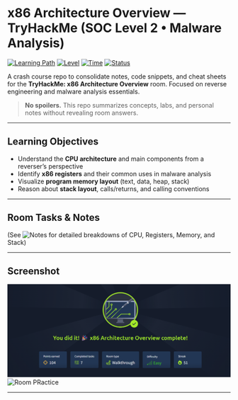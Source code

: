 # x86 Architecture Overview — TryHackMe (SOC Level 2 • Malware Analysis)

[![Learning Path](https://img.shields.io/badge/Track-Malware%20Analysis-blue)](#)
[![Level](https://img.shields.io/badge/Difficulty-Easy-green)](#)
[![Time](https://img.shields.io/badge/Est.-60%20min-lightgrey)](#)
[![Status](https://img.shields.io/badge/Room-Completed-brightgreen)](#)

A crash course repo to consolidate notes, code snippets, and cheat sheets for the **TryHackMe: x86 Architecture Overview** room. Focused on reverse engineering and malware analysis essentials.

> **No spoilers.** This repo summarizes concepts, labs, and personal notes without revealing room answers.

---

## Learning Objectives

- Understand the **CPU architecture** and main components from a reverser’s perspective  
- Identify **x86 registers** and their common uses in malware analysis  
- Visualize **program memory layout** (text, data, heap, stack)  
- Reason about **stack layout**, calls/returns, and calling conventions  

---

## Room Tasks & Notes

(See ![Notes](https://github.com/MayankQuery/tryhackme-writeups/tree/main/malware-analysis-x86-architecture-overview/notes) for detailed breakdowns of CPU, Registers, Memory, and Stack)

---

## Screenshot
![Room Completion](https://github.com/MayankQuery/tryhackme-writeups/blob/main/malware-analysis-x86-architecture-overview/images/malware-analysis-x86-architecture-overview-completion.png)
![Room PRactice]()

---
